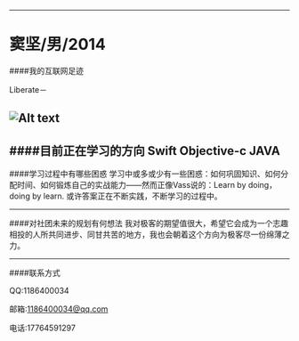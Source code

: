 *****
窦坚/男/2014
====


####我的互联网足迹

Liberate－


![Alt text](http://aliimg.changba.com/cache/photo/288248838_640_640.jpg)
---------------------------------------

####目前正在学习的方向
    Swift
    Objective-c
    JAVA
---------------------------------------
####学习过程中有哪些困惑
    学习中或多或少有一些困惑：如何巩固知识、如何分配时间、如何锻炼自己的实战能力——然而正像Vass说的：Learn by doing，doing by learn. 或许答案正在不断实践，不断学习的过程中。
    
    
---------------------------------------
####对社团未来的规划有何想法
    我对极客的期望值很大，希望它会成为一个志趣相投的人所共同进步、同甘共苦的地方，我也会朝着这个方向为极客尽一份绵薄之力。
    
---------------------------------------
####联系方式
    
QQ:1186400034

邮箱:1186400034@qq.com

电话:17764591297